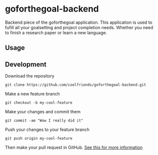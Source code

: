 # goforthegoal-backend

Backend piece of the goforthegoal application. This application is used to
fufill all your goalsetting and project completion needs. Whether you need
to finish a research paper or learn a new language.

## Usage

## Development

Download the repository
```
git clone https://github.com/coolfriends/goforthegoal-backend.git
```

Make a new feature branch
```
git checkout -b my-cool-feature
```

Make your changes and commit them
```
git commit -am "Wow I really did it"
```

Push your changes to your feature branch
```
git push origin my-cool-feature
```

Then make your pull request in GitHub.
[See this for more information](https://yangsu.github.io/pull-request-tutorial/)
